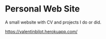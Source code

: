 # Personal Web Site
A small website with CV and projects I do or did.

https://valentinbilot.herokuapp.com/
